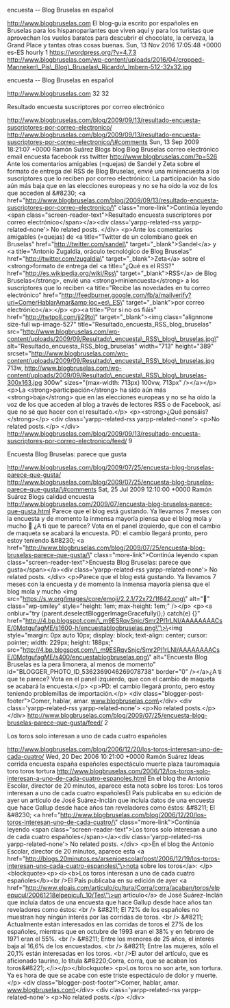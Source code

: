 encuesta -- Blog Bruselas en español

http://www.blogbruselas.com El blog-guía escrito por españoles en
Bruselas para los hispanoparlantes que viven aquí y para los turistas
que aprovechan los vuelos baratos para descubrir el chocolate, la
cerveza, la Grand Place y tantas otras cosas buenas. Sun, 13 Nov 2016
17:05:48 +0000 es-ES hourly 1 https://wordpress.org/?v=4.7.3
http://www.blogbruselas.com/wp-content/uploads/2016/04/cropped-Manneken\_Pis\_Blog\_Bruselas\_Ricardo\_Imbern-512-32x32.jpg

encuesta -- Blog Bruselas en español

http://www.blogbruselas.com 32 32

Resultado encuesta suscriptores por correo electrónico

http://www.blogbruselas.com/blog/2009/09/13/resultado-encuesta-suscriptores-por-correo-electronico/
http://www.blogbruselas.com/blog/2009/09/13/resultado-encuesta-suscriptores-por-correo-electronico/\#comments
Sun, 13 Sep 2009 18:21:07 +0000 Ramón Suárez Blogs blog Blog Bruselas
correo electrónico email encuesta facebook rss twitter
http://www.blogbruselas.com/?p=526 Ante los comentarios amigables
(=quejas) de Sandel y Zeta sobre el formato de entrega del RSS de Blog
Bruselas, envié una miniencuesta a los suscriptores que lo reciben por
correo electrónico: La participación ha sido aún más baja que en las
elecciones europeas y no se ha oído la voz de los que acceden al
&\#8230; \<a
href=\"http://www.blogbruselas.com/blog/2009/09/13/resultado-encuesta-suscriptores-por-correo-electronico/\"
class=\"more-link\"\>Continúa leyendo \<span
class=\"screen-reader-text\"\>Resultado encuesta suscriptores por correo
electrónico\</span\>\</a\>\<div class=\'yarpp-related-rss
yarpp-related-none\'\> No related posts. \</div\> \<p\>Ante los
comentarios amigables (=quejas) de \<a title=\"Twitter de un colombiano
geek en Bruselas\" href=\"http://twitter.com/sandel\"
target=\"\_blank\"\>Sandel\</a\> y \<a title=\"Antonio Zugaldía, oráculo
tecnológico de Blog Bruselas\" href=\"http://twitter.com/zugaldia\"
target=\"\_blank\"\>Zeta\</a\> sobre el \<strong\>formato de entrega del
\<a title=\"¿Qué es el RSS?\" href=\"http://es.wikipedia.org/wiki/Rss\"
target=\"\_blank\"\>RSS\</a\> de Blog Bruselas\</strong\>, envié una
\<strong\>miniencuesta\</strong\> a los suscriptores que lo reciben \<a
title=\"Recibe las novedades en tu correo electrónico\"
href=\"http://feedburner.google.com/fb/a/mailverify?uri=ComerHablarAmar&amp;loc=es\_ES\"
target=\"\_blank\"\>por correo electrónico\</a\>:\</p\> \<p\>\<a
title=\"Por si no os fiáis\" href=\"http://twtpoll.com/jj29to\"
target=\"\_blank\"\>\<img class=\"alignnone size-full wp-image-527\"
title=\"Resultado\_encuesta\_RSS\_blog\_bruselas\"
src=\"http://www.blogbruselas.com/wp-content/uploads/2009/09/Resultado\_encuesta\_RSS\_blog\_bruselas.jpg\"
alt=\"Resultado\_encuesta\_RSS\_blog\_bruselas\" width=\"713\"
height=\"389\"
srcset=\"http://www.blogbruselas.com/wp-content/uploads/2009/09/Resultado\_encuesta\_RSS\_blog\_bruselas.jpg
713w,
http://www.blogbruselas.com/wp-content/uploads/2009/09/Resultado\_encuesta\_RSS\_blog\_bruselas-300x163.jpg
300w\" sizes=\"(max-width: 713px) 100vw, 713px\" /\>\</a\>\</p\> \<p\>La
\<strong\>participación\</strong\> ha sido aún más
\<strong\>baja\</strong\> que en las elecciones europeas y no se ha oído
la voz de los que acceden al blog a través de lectores RSS o de
Facebook, así que no sé que hacer con el resultado.\</p\>
\<p\>\<strong\>¿Qué pensáis?\</strong\>\</p\> \<div
class=\'yarpp-related-rss yarpp-related-none\'\> \<p\>No related
posts.\</p\> \</div\>
http://www.blogbruselas.com/blog/2009/09/13/resultado-encuesta-suscriptores-por-correo-electronico/feed/
9

Encuesta Blog Bruselas: parece que gusta

http://www.blogbruselas.com/blog/2009/07/25/encuesta-blog-bruselas-parece-que-gusta/
http://www.blogbruselas.com/blog/2009/07/25/encuesta-blog-bruselas-parece-que-gusta/\#comments
Sat, 25 Jul 2009 12:10:00 +0000 Ramón Suárez Blogs calidad encuesta
http://www.blogbruselas.com/2009/07/encuesta-blog-bruselas-parece-que-gusta.html
Parece que el blog está gustando. Ya llevamos 7 meses con la encuesta y
de momento la inmensa mayoría piensa que el blog mola y mucho 🙂 ¿A ti
que te parece? Vota en el panel izquierdo, que con el cambio de maqueta
se acabará la encuesta. PD: el cambio llegará pronto, pero estoy
teniendo &\#8230; \<a
href=\"http://www.blogbruselas.com/blog/2009/07/25/encuesta-blog-bruselas-parece-que-gusta/\"
class=\"more-link\"\>Continúa leyendo \<span
class=\"screen-reader-text\"\>Encuesta Blog Bruselas: parece que
gusta\</span\>\</a\>\<div class=\'yarpp-related-rss
yarpp-related-none\'\> No related posts. \</div\> \<p\>Parece que el
blog está gustando. Ya llevamos 7 meses con la encuesta y de momento la
inmensa mayoría piensa que el blog mola y mucho \<img
src=\"https://s.w.org/images/core/emoji/2.2.1/72x72/1f642.png\"
alt=\"🙂\" class=\"wp-smiley\" style=\"height: 1em; max-height: 1em;\"
/\>\</p\> \<p\>\<a onblur=\"try
{parent.deselectBloggerImageGracefully();} catch(e) {}\"
href=\"http://4.bp.blogspot.com/\_m9ESRqvSnjc/Smr2PI1rLNI/AAAAAAAACsE/0MqtgufagME/s1600-h/encuestablogbruselas.png\"\>\<img
style=\"margin: 0px auto 10px; display: block; text-align: center;
cursor: pointer; width: 229px; height: 188px;\"
src=\"http://4.bp.blogspot.com/\_m9ESRqvSnjc/Smr2PI1rLNI/AAAAAAAACsE/0MqtgufagME/s400/encuestablogbruselas.png\"
alt=\"Encuesta Blog Bruselas es la pera limonera, al menos de momento\"
id=\"BLOGGER\_PHOTO\_ID\_5362369046269078738\" border=\"0\" /\>\</a\>¿A
ti que te parece? Vota en el panel izquierdo, que con el cambio de
maqueta se acabará la encuesta.\</p\> \<p\>PD: el cambio llegará pronto,
pero estoy teniendo problemillas de importación.\</p\> \<div
class=\"blogger-post-footer\"\>Comer, hablar, amar.
www.blogbruselas.com\</div\> \<div class=\'yarpp-related-rss
yarpp-related-none\'\> \<p\>No related posts.\</p\> \</div\>
http://www.blogbruselas.com/blog/2009/07/25/encuesta-blog-bruselas-parece-que-gusta/feed/
2

Los toros solo interesan a uno de cada cuatro españoles

http://www.blogbruselas.com/blog/2006/12/20/los-toros-interesan-uno-de-cada-cuatro/
Wed, 20 Dec 2006 10:21:00 +0000 Ramón Suárez Ideas corrida encuesta
españa españoles espectáculo muerte plaza tauromaquia toro toros tortura
http://www.blogbruselas.com/2006/12/los-toros-solo-interesan-a-uno-de-cada-cuatro-espanoles.html
En el blog the Antonio Escolar, director de 20 minutos, aparece esta
nota sobre los toros: Los toros interesan a uno de cada cuatro
españolesEl País publicaba en su edición de ayer un artículo de José
Suárez-Inclán que incluía datos de una encuesta que hace Gallup desde
hace años tan reveladores como éstos: &\#8211; El &\#8230; \<a
href=\"http://www.blogbruselas.com/blog/2006/12/20/los-toros-interesan-uno-de-cada-cuatro/\"
class=\"more-link\"\>Continúa leyendo \<span
class=\"screen-reader-text\"\>Los toros solo interesan a uno de cada
cuatro españoles\</span\>\</a\>\<div class=\'yarpp-related-rss
yarpp-related-none\'\> No related posts. \</div\> \<p\>En el blog the
Antonio Escolar, director de 20 minutos, aparece esta \<a
href=\"http://blogs.20minutos.es/arsenioescolar/post/2006/12/19/los-toros-interesan-uno-cada-cuatro-espanoles\"\>nota
sobre los toros\</a\>: \</p\> \<blockquote\>\<p\>\<i\>\<b\>Los toros
interesan a uno de cada cuatro españoles\</b\>\<br /\>El País publicaba
en su edición de ayer \<a
href=\"http://www.elpais.com/articulo/cultura/Corra/corra/acaban/toros/elpepucul/20061218elpepicul\_10/Tes\"\>un
artículo\</a\> de José Suárez-Inclán que incluía datos de una encuesta
que hace Gallup desde hace años tan reveladores como éstos: \<br /\>
&\#8211; El 72% de los españoles no muestran hoy ningún interés por las
corridas de toros. \<br /\> &\#8211; Actualmente están interesados en
las corridas de toros el 27% de los españoles, mientras que en octubre
de 1993 eran el 38% y en febrero de 1971 eran el 55%. \<br /\> &\#8211;
Entre los menores de 25 años, el interés baja al 16,6% de los
encuestados. \<br /\> &\#8211; Entre las mujeres, sólo el 20,1% están
interesadas en los toros. \<br /\>El autor del artículo, que es
aficionado taurino, lo titula &\#8220;Corra, corra, que se acaban los
toros&\#8221;.\</i\>\</p\>\</blockquote\> \<p\>Los toros no son arte,
son tortura. Ya es hora de que se acabe con este triste espectáculo de
dolor y muerte.\</p\> \<div class=\"blogger-post-footer\"\>Comer,
hablar, amar. www.blogbruselas.com\</div\> \<div
class=\'yarpp-related-rss yarpp-related-none\'\> \<p\>No related
posts.\</p\> \</div\>
